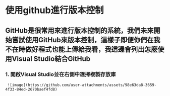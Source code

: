 # 使用github進行版本控制
## GitHub是很常用來進行版本控制的系統，我們未來開始嘗試使用GitHub來版本控制，這樣子即便你們在我不在時做好程式也能上傳給我看，我這邊會列出怎麼使用Visual Studio結合GitHub
### 1. 開啟Visual Studio並在右側中選擇複製存放庫
     ![image](https://github.com/user-attachments/assets/98e63da8-3659-4f33-84ed-2670baef4fd8)
